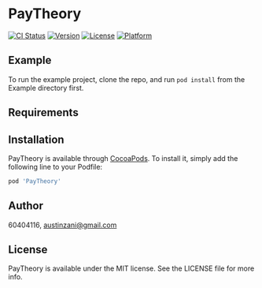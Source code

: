 # PayTheory

[![CI Status](https://img.shields.io/travis/60404116/PayTheory.svg?style=flat)](https://travis-ci.org/60404116/PayTheory)
[![Version](https://img.shields.io/cocoapods/v/PayTheory.svg?style=flat)](https://cocoapods.org/pods/PayTheory)
[![License](https://img.shields.io/cocoapods/l/PayTheory.svg?style=flat)](https://cocoapods.org/pods/PayTheory)
[![Platform](https://img.shields.io/cocoapods/p/PayTheory.svg?style=flat)](https://cocoapods.org/pods/PayTheory)

## Example

To run the example project, clone the repo, and run `pod install` from the Example directory first.

## Requirements

## Installation

PayTheory is available through [CocoaPods](https://cocoapods.org). To install
it, simply add the following line to your Podfile:

```ruby
pod 'PayTheory'
```

## Author

60404116, austinzani@gmail.com

## License

PayTheory is available under the MIT license. See the LICENSE file for more info.
